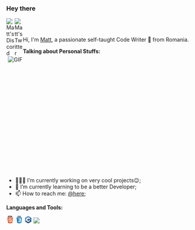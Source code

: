 ### Hey there 
<a href="https://discord.com/Matt-_-#1337">
  <img align="left" alt="Matt's Discord" width="22px" src="https://www.svgviewer.dev/static-svgs/13822/discord-icon.svg" />
</a>
<a href="https://twitter.com/MattiasTarr">
  <img align="left" alt="Matt's Twitter" width="22px" src="https://upload.wikimedia.org/wikipedia/commons/thumb/6/6f/Logo_of_Twitter.svg/512px-Logo_of_Twitter.svg.png?20220821125553" />
</a>


<br />
<br>

Hi, I'm [Matt](#), a passionate self-taught Code Writer 🚀 from Romania.

  <img align="right" alt="GIF" src="https://github.com/abhisheknaiidu/abhisheknaiidu/blob/master/code.gif?raw=true" width="500" height="320" />
  
**Talking about Personal Stuffs:**

- 👨🏽‍💻 I’m currently working on very cool projects:wink:;
- 🌱 I’m currently learning to be a better Developer; 
- 📫 How to reach me: [@here](https://mail.google.com/mail/u/0/#inbox?compose=CllgCJNtdVVxFWsztvghSHLCNWHrBFKhGHptlFRsWXKGDQjCnwDgQZwcbwrbBnDjcdvzlpWHnvB);

**Languages and Tools:**  

<code><img height="20" src="https://raw.githubusercontent.com/github/explore/80688e429a7d4ef2fca1e82350fe8e3517d3494d/topics/html/html.png"></code>
<code><img height="20" src="https://raw.githubusercontent.com/github/explore/80688e429a7d4ef2fca1e82350fe8e3517d3494d/topics/css/css.png"></code>
<code><img height="20" src="https://raw.githubusercontent.com/github/explore/80688e429a7d4ef2fca1e82350fe8e3517d3494d/topics/cpp/cpp.png"></code>
<code><img height="20" src="https://cdn.iconscout.com/icon/free/png-256/free-react-logo-icon-download-in-svg-png-gif-file-formats--company-brand-world-logos-vol-4-pack-icons-282599.png?f=webp&w=256"></code>
<!-- <code><img height="20" src="https://raw.githubusercontent.com/github/explore/80688e429a7d4ef2fca1e82350fe8e3517d3494d/topics/javascript/javascript.png"></code> -->
